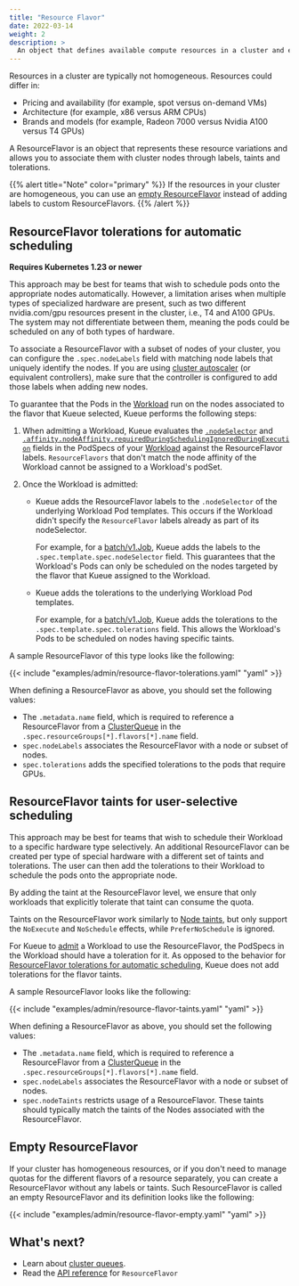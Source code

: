 ```yaml
---
title: "Resource Flavor"
date: 2022-03-14
weight: 2
description: >
  An object that defines available compute resources in a cluster and enables fine-grained resource management by associating workloads with specific node types.
---
```


Resources in a cluster are typically not homogeneous. Resources could differ in:

- Pricing and availability (for example, spot versus on-demand VMs)
- Architecture (for example, x86 versus ARM CPUs)
- Brands and models (for example, Radeon 7000 versus Nvidia A100 versus T4 GPUs)

A ResourceFlavor is an object that represents these resource variations and allows you to associate them with cluster nodes through labels, taints and tolerations.

{{% alert title="Note" color="primary" %}}
If the resources in your cluster are homogeneous, you can use an [empty ResourceFlavor](#empty-resourceflavor) instead of adding labels to custom ResourceFlavors.
{{% /alert %}}

## ResourceFlavor tolerations for automatic scheduling

**Requires Kubernetes 1.23 or newer**

This approach may be best for teams that wish to schedule pods onto the appropriate nodes automatically.
However, a limitation arises when multiple types of specialized hardware are present, such as two different nvidia.com/gpu resources present in the cluster, i.e., T4 and A100 GPUs.
The system may not differentiate between them, meaning the pods could be scheduled on any of both types of hardware.

To associate a ResourceFlavor with a subset of nodes of your cluster, you can configure the `.spec.nodeLabels` field with matching node labels that uniquely identify the nodes.
If you are using [cluster autoscaler](https://github.com/kubernetes/autoscaler/tree/master/cluster-autoscaler) (or equivalent controllers), make sure that the controller is configured to add those labels when adding new nodes.

To guarantee that the Pods in the [Workload](/docs/concepts/workload) run on the nodes associated to the flavor that Kueue selected, Kueue performs the following steps:

1. When admitting a Workload, Kueue evaluates the [`.nodeSelector`](https://kubernetes.io/docs/concepts/scheduling-eviction/assign-pod-node/#nodeselector) and [`.affinity.nodeAffinity.requiredDuringSchedulingIgnoredDuringExecution`](https://kubernetes.io/docs/concepts/scheduling-eviction/assign-pod-node/#node-affinity) fields in the PodSpecs of your [Workload](/docs/concepts/workload) against the ResourceFlavor labels.
`ResourceFlavors` that don't match the node affinity of the Workload cannot be assigned to a Workload's podSet.


2. Once the Workload is admitted:
   - Kueue adds the ResourceFlavor labels to the `.nodeSelector` of the underlying Workload Pod templates.
   This occurs if the Workload didn't specify the `ResourceFlavor` labels already as part of its nodeSelector.

     For example, for a [batch/v1.Job](https://kubernetes.io/docs/concepts/workloads/controllers/job/), Kueue adds the labels to the `.spec.template.spec.nodeSelector` field.
     This guarantees that the Workload's Pods can only be scheduled on the nodes targeted by the flavor that Kueue assigned to the Workload.

   - Kueue adds the tolerations to the underlying Workload Pod templates.

     For example, for a [batch/v1.Job](https://kubernetes.io/docs/concepts/workloads/controllers/job/), Kueue adds the tolerations to the `.spec.template.spec.tolerations` field.
     This allows the Workload's Pods to be scheduled on nodes having specific taints.

A sample ResourceFlavor of this type looks like the following:

{{< include "examples/admin/resource-flavor-tolerations.yaml" "yaml" >}}

When defining a ResourceFlavor as above, you should set the following values:
- The `.metadata.name` field, which is required to reference a ResourceFlavor from a [ClusterQueue](/docs/concepts/cluster_queue) in the `.spec.resourceGroups[*].flavors[*].name` field.
- `spec.nodeLabels` associates the ResourceFlavor with a node or subset of nodes.
- `spec.tolerations` adds the specified tolerations to the pods that require GPUs.


## ResourceFlavor taints for user-selective scheduling

This approach may be best for teams that wish to schedule their Workload to a specific hardware type selectively.
An additional ResourceFlavor can be created per type of special hardware with a different set of taints and tolerations.
The user can then add the tolerations to their Workload to schedule the pods onto the appropriate node.

By adding the taint at the ResourceFlavor level, we ensure that only workloads that explicitly tolerate that taint can consume the quota.

Taints on the ResourceFlavor work similarly to [Node taints](https://kubernetes.io/docs/concepts/scheduling-eviction/taint-and-toleration/),
but only support the `NoExecute` and `NoSchedule` effects, while `PreferNoSchedule` is ignored.

For Kueue to [admit](/docs/concepts#admission) a Workload to use the ResourceFlavor, the PodSpecs in the Workload should have a toleration for it.
As opposed to the behavior for [ResourceFlavor tolerations for automatic scheduling](#ResourceFlavor-tolerations-for-automatic-scheduling), Kueue does not add tolerations for the flavor taints.

A sample ResourceFlavor looks like the following:

{{< include "examples/admin/resource-flavor-taints.yaml" "yaml" >}}

When defining a ResourceFlavor as above, you should set the following values:
- The `.metadata.name` field, which is required to reference a ResourceFlavor from a [ClusterQueue](/docs/concepts/cluster_queue) in the `.spec.resourceGroups[*].flavors[*].name` field.
- `spec.nodeLabels` associates the ResourceFlavor with a node or subset of nodes.
- `spec.nodeTaints` restricts usage of a ResourceFlavor.
These taints should typically match the taints of the Nodes associated with the ResourceFlavor.

## Empty ResourceFlavor

If your cluster has homogeneous resources, or if you don't need to manage quotas for the different flavors of a resource separately, you can create a ResourceFlavor without any labels or taints.
Such ResourceFlavor is called an empty ResourceFlavor and its definition looks like the following:

{{< include "examples/admin/resource-flavor-empty.yaml" "yaml" >}}

## What's next?

- Learn about [cluster queues](/docs/concepts/cluster_queue).
- Read the [API reference](/docs/reference/kueue.v1beta1/#kueue-x-k8s-io-v1beta1-ResourceFlavor) for `ResourceFlavor`
